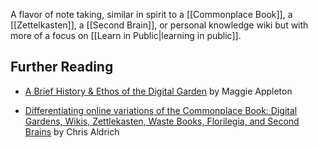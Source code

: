 A flavor of note taking, similar in spirit to a [[Commonplace Book]], a [[Zettelkasten]], a [[Second Brain]], or personal knowledge wiki but with more of a focus on [[Learn in Public|learning in public]].

## Further Reading

* [A Brief History & Ethos of the Digital Garden](https://maggieappleton.com/garden-history) by Maggie Appleton

* [Differentiating online variations of the Commonplace Book: Digital Gardens, Wikis, Zettlekasten, Waste Books, Florilegia, and Second Brains](https://boffosocko.com/2021/07/03/differentiating-online-variations-of-the-commonplace-book-digital-gardens-wikis-zettlekasten-waste-books-florilegia-and-second-brains/) by Chris Aldrich
